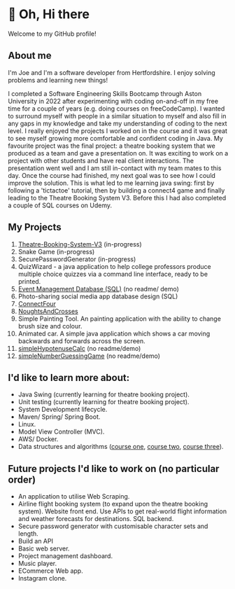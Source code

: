 # 👋 Oh, Hi there
Welcome to my GitHub profile! 
## About me
I'm Joe and I'm a software developer from Hertfordshire. I enjoy solving problems and learning new things!

I completed a Software Engineering Skills Bootcamp through Aston University in 2022 after experimenting with coding on-and-off in my free time for a couple of years (e.g. doing courses on freeCodeCamp). I wanted to surround myself with people in a similar situation to myself and also fill in any gaps in my knowledge and take my understanding of coding to the next level. I really enjoyed the projects I worked on in the course and it was great to see myself growing more comfortable and confident coding in Java. My favourite project was the final project: a theatre booking system that we produced as a team and gave a presentation on. It was exciting to work on a project with other students and have real client interactions. The presentation went well and I am still in-contact with my team mates to this day. Once the course had finished, my next goal was to see how I could improve the solution. This is what led to me learning java swing: first by following a 'tictactoe' tutorial, then by building a connect4 game and finally leading to the Theatre Booking System V3. Before this I had also completed a couple of SQL courses on Udemy.

## My Projects
1. [Theatre-Booking-System-V3](https://github.com/J-Mint/Theatre-Booking-System-V3) (in-progress)
2. Snake Game (in-progress)
3. SecurePasswordGenerator (in-progress)
4. QuizWizard - a java application to help college professors produce multiple choice quizzes via a command line interface, ready to be printed.
5. [Event Management Database (SQL)](https://github.com/J-Mint/EventManagementDatabase) (no readme/ demo)
6. Photo-sharing social media app database design (SQL)
7. [ConnectFour](https://github.com/J-Mint/ConnectFour)
8. [NoughtsAndCrosses](https://github.com/J-Mint/NoughtsAndCrosses)
9. Simple Painting Tool. An painting application with the ability to change brush size and colour.
10. Animated car. A simple java application which shows a car moving backwards and forwards across the screen.
11. [simpleHypotenuseCalc](https://github.com/J-Mint/simpleHypotenuseCalc) (no readme/demo)
12. [simpleNumberGuessingGame](https://github.com/J-Mint/simpleNumberGuessingGame) (no readme/demo)

## I'd like to learn more about:
- Java Swing (currently learning for theatre booking project).
- Unit testing (currently learning for theatre booking project).
- System Development lifecycle.
- Maven/ Spring/ Spring Boot.
- Linux.
- Model View Controller (MVC).
- AWS/ Docker.
- Data structures and algorithms ([course one](https://www.coursera.org/learn/algorithms-part1), [course two](https://sp21.datastructur.es/), [course three](https://ocw.mit.edu/courses/6-006-introduction-to-algorithms-fall-2011/video_galleries/lecture-videos/)).

## Future projects I'd like to work on (no particular order)
- An application to utilise Web Scraping.
- Airline flight booking system (to expand upon the theatre booking system). Website front end. Use APIs to get real-world flight information and weather forecasts for destinations. SQL backend.
- Secure password generator with customisable character sets and length. 
- Build an API
- Basic web server.
- Project management dashboard.
- Music player.
- ECommerce Web app.
- Instagram clone.


<!--
**J-Mint/J-Mint** is a ✨ _special_ ✨ repository because its `README.md` (this file) appears on your GitHub profile.

Here are some ideas to get you started:

- 🔭 I’m currently working on ...
- 🌱 I’m currently learning ...
- 👯 I’m looking to collaborate on ...
- 🤔 I’m looking for help with ...
- 💬 Ask me about ...
- 📫 How to reach me: ...
- 😄 Pronouns: ...
- ⚡ Fun fact: ...
-->
